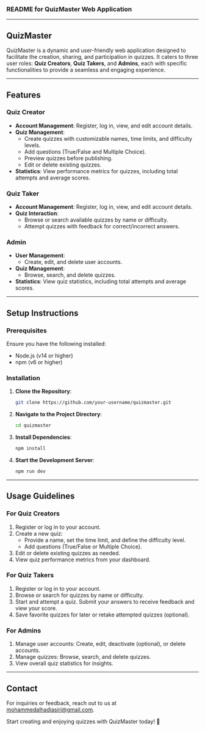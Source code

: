 ### README for QuizMaster Web Application

---

## **QuizMaster**

QuizMaster is a dynamic and user-friendly web application designed to facilitate the creation, sharing, and participation in quizzes. It caters to three user roles: **Quiz Creators**, **Quiz Takers**, and **Admins**, each with specific functionalities to provide a seamless and engaging experience.

---

## **Features**

### **Quiz Creator**
- **Account Management**: Register, log in, view, and edit account details.
- **Quiz Management**:
  - Create quizzes with customizable names, time limits, and difficulty levels.
  - Add questions (True/False and Multiple Choice).
  - Preview quizzes before publishing.
  - Edit or delete existing quizzes.
- **Statistics**: View performance metrics for quizzes, including total attempts and average scores.

### **Quiz Taker**
- **Account Management**: Register, log in, view, and edit account details.
- **Quiz Interaction**:
  - Browse or search available quizzes by name or difficulty.
  - Attempt quizzes with feedback for correct/incorrect answers.

### **Admin**
- **User Management**:
  - Create, edit, and delete user accounts.
- **Quiz Management**:
  - Browse, search, and delete quizzes.
- **Statistics**: View quiz statistics, including total attempts and average scores.

---

## **Setup Instructions**

### **Prerequisites**
Ensure you have the following installed:
- Node.js (v14 or higher)
- npm (v6 or higher)

### **Installation**
1. **Clone the Repository**:
   ```bash
   git clone https://github.com/your-username/quizmaster.git
   ```
2. **Navigate to the Project Directory**:
   ```bash
   cd quizmaster
   ```
3. **Install Dependencies**:
   ```bash
   npm install
   ```
4. **Start the Development Server**:
   ```bash
   npm run dev
   ```

---

## **Usage Guidelines**

### **For Quiz Creators**
1. Register or log in to your account.
2. Create a new quiz:
   - Provide a name, set the time limit, and define the difficulty level.
   - Add questions (True/False or Multiple Choice).
3. Edit or delete existing quizzes as needed.
4. View quiz performance metrics from your dashboard.

### **For Quiz Takers**
1. Register or log in to your account.
2. Browse or search for quizzes by name or difficulty.
3. Start and attempt a quiz. Submit your answers to receive feedback and view your score.
4. Save favorite quizzes for later or retake attempted quizzes (optional).

### **For Admins**
1. Manage user accounts: Create, edit, deactivate (optional), or delete accounts.
2. Manage quizzes: Browse, search, and delete quizzes.
3. View overall quiz statistics for insights.

---


## **Contact**

For inquiries or feedback, reach out to us at [mohammedalhadiasiri@gmail.com](mailto:mohammedalhadiasiri@gmail.com).

Start creating and enjoying quizzes with QuizMaster today! 🚀

